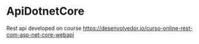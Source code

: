 # ApiDotnetCore
Rest api developed on course https://desenvolvedor.io/curso-online-rest-com-asp-net-core-webapi